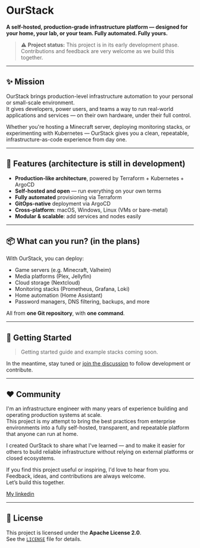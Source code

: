 # OurStack

**A self-hosted, production-grade infrastructure platform — designed for your home, your lab, or your team. Fully automated. Fully yours.**

> ⚠️ **Project status:** This project is in its early development phase. Contributions and feedback are very welcome as we build this together.

---

## ✨ Mission

OurStack brings production-level infrastructure automation to your personal or small-scale environment.  
It gives developers, power users, and teams a way to run real-world applications and services — on their own hardware, under their full control.

Whether you're hosting a Minecraft server, deploying monitoring stacks, or experimenting with Kubernetes — OurStack gives you a clean, repeatable, infrastructure-as-code experience from day one.

---

## 🔧 Features (architecture is still in development)

- **Production-like architecture**, powered by Terraform + Kubernetes + ArgoCD  
- **Self-hosted and open** — run everything on your own terms  
- **Fully automated** provisioning via Terraform  
- **GitOps-native** deployment via ArgoCD  
- **Cross-platform**: macOS, Windows, Linux (VMs or bare-metal)  
- **Modular & scalable**: add services and nodes easily  

---

## 📦 What can you run? (in the plans)

With OurStack, you can deploy:

- Game servers (e.g. Minecraft, Valheim)
- Media platforms (Plex, Jellyfin)
- Cloud storage (Nextcloud)
- Monitoring stacks (Prometheus, Grafana, Loki)
- Home automation (Home Assistant)
- Password managers, DNS filtering, backups, and more

All from **one Git repository**, with **one command**.

---

## 🚀 Getting Started

> Getting started guide and example stacks coming soon.

In the meantime, stay tuned or [join the discussion](https://github.com/ourstack-code/ourstack-infra/discussions/4) to follow development or contribute.

---

## ❤️ Community

I'm an infrastructure engineer with many years of experience building and operating production systems at scale.  
This project is my attempt to bring the best practices from enterprise environments into a fully self-hosted, transparent, and repeatable platform that anyone can run at home.

I created OurStack to share what I've learned — and to make it easier for others to build reliable infrastructure without relying on external platforms or closed ecosystems.

If you find this project useful or inspiring, I'd love to hear from you.  
Feedback, ideas, and contributions are always welcome.  
Let’s build this together.

[My linkedin](https://www.linkedin.com/in/evgenii-vinogradov-717926252/)

---

## 📜 License

This project is licensed under the **Apache License 2.0**.  
See the [`LICENSE`](./LICENSE) file for details.
